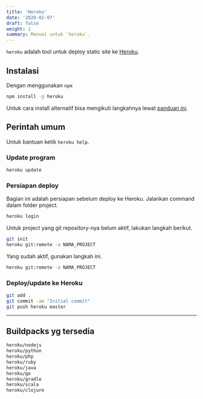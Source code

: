 ```yaml
---
title: 'Heroku'
date: '2020-02-07'
draft: false
weight: 1
summary: Manual untuk `heroku`.
---
```


`heroku` adalah tool untuk deploy static site ke [Heroku](https://heroku.com).  

## Instalasi

Dengan menggunakan `npm`

```bash
npm install -g heroku
```

Untuk cara install alternatif bisa mengikuti langkahnya lewat [panduan ini](https://devcenter.heroku.com/articles/heroku-cli).

## Perintah umum

Untuk bantuan ketik `heroku help`.

### Update program

```bash
heroku update
```

### Persiapan deploy

Bagian ini adalah persiapan sebelum deploy ke Heroku. Jalankan command dalam folder project.

```bash
heroku login
```

Untuk project yang git repository-nya belum aktif, lakukan langkah berikut.

```bash
git init
heroku git:remote -a NAMA_PROJECT
```

Yang sudah aktif, gunakan langkah ini.

```bash
heroku git:remote -a NAMA_PROJECT
```

### Deploy/update ke Heroku

```bash
git add .
git commit -am "Initial commit"
git push heroku master
```

---

## Buildpacks yg tersedia

```bash
heroku/nodejs
heroku/python
heroku/php
heroku/ruby
heroku/java
heroku/go
heroku/gradle
heroku/scala
heroku/clojure
```
